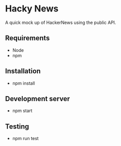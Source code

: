 # Hacky News

A quick mock up of HackerNews using the public API.

## Requirements

* Node
* npm

## Installation

* npm install

## Development server

* npm start

## Testing

* npm run test